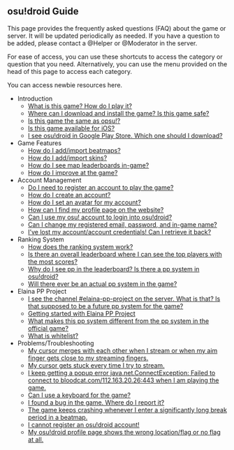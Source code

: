 ## osu!droid Guide

This page provides the frequently asked questions (FAQ) about the game or server. It will be updated periodically as needed.
If you have a question to be added, please contact a @Helper or @Moderator in the server.

For ease of access, you can use these shortcuts to access the category or question that you need. Alternatively, you can use the menu provided on the head of this page to access each category.

You can access newbie resources here.

- Introduction
    - [What is this game? How do I play it?](./introduction/general)
    - [Where can I download and install the game? Is this game safe?](./introduction/download)
    - [Is this game the same as opsu!?](./introduction/opsu)
    - [Is this game available for iOS?](./introduction/ios)
    - [I see osu!droid in Google Play Store. Which one should I download?](./introduction/playstore)
- Game Features
    - [How do I add/import beatmaps?](./feature/beatmap)
    - [How do I add/import skins?](./feature/skin)
    - [How do I see map leaderboards in-game?](./feature/leaderboard)
    - [How do I improve at the game?](./feature/git_gud)
- Account Management
    - [Do I need to register an account to play the game?](./account/is_required)
    - [How do I create an account?](./account/create_account)
    - [How do I set an avatar for my account?](./account/avatar)
    - [How can I find my profile page on the website?](./account/find_profile)
    - [Can I use my osu! account to login into osu!droid?](./account/osu_account)
    - [Can I change my registered email, password, and in-game name?](./account/info_change)
    - [I’ve lost my account/account credentials! Can I retrieve it back?](./account/forgot_password)
- Ranking System
    - [How does the ranking system work?](./ranking/general)
    - [Is there an overall leaderboard where I can see the top players with the most scores?](./ranking/leaderboard)
    - [Why do I see pp in the leaderboard? Is there a pp system in osu!droid?](./ranking/where_pp)
    - [Will there ever be an actual pp system in the game?](./ranking/pp_hopium)
- Elaina PP Project
    - [I see the channel #elaina-pp-project on the server. What is that? Is that supposed to be a future pp system for the game?](./pp_project/what)
    - [Getting started with Elaina PP Project](./pp_project/quickstart)
    - [What makes this pp system different from the pp system in the official game?](./pp_project/differences)
    - [What is whitelist?](./pp_project/whitelist)
- Problems/Troubleshooting
    - [My cursor merges with each other when I stream or when my aim finger gets close to my streaming fingers.](./troubleshooting/merged_cursor)
    - [My cursor gets stuck every time I try to stream.](./troubleshooting/stuck_cursor)
    - [I keep getting a popup error java.net.ConnectException: Failed to connect to bloodcat.com/112.163.20.26:443 when I am playing the game.](./troubleshooting/rip_bloodcat)
    - [Can I use a keyboard for the game?](./troubleshooting/keyboard)
    - [I found a bug in the game. Where do I report it?](./troubleshooting/bug_report)
    - [The game keeps crashing whenever I enter a significantly long break period in a beatmap.](./troubleshooting/crash_break)
    - [I cannot register an osu!droid account!](./troubleshooting/cant_register)
    - [My osu!droid profile page shows the wrong location/flag or no flag at all.](./troubleshooting/wrong_flag)